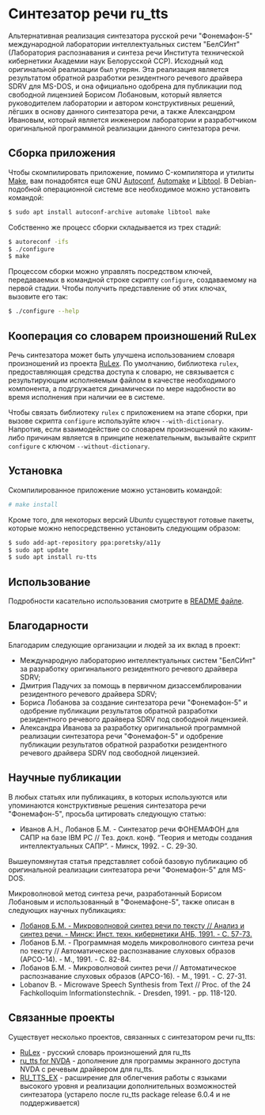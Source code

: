 # Синтезатор речи ru_tts

Альтернативная реализация синтезатора русской речи "Фонемафон-5"
международной лаборатории интеллектуальных систем "БелСИнт"
(Лаборатория распознавания и синтеза речи Института технической
кибернетики Академии наук Белорусской ССР). Исходный код
оригинальной реализации был утерян. Эта реализация является
результатом обратной разработки резидентного речевого драйвера SDRV
для MS-DOS, и она официально одобрена для публикации под свободной
лицензией Борисом Лобановым, который является руководителем
лаборатории и автором конструктивных решений, лёгших в основу данного
синтезатора речи, а также Александром Ивановым, который является
инженером лаборатории и разработчиком оригинальной программной
реализации данного синтезатора речи.


## Сборка приложения

Чтобы скомпилировать приложение, помимо C-компилятора и утилиты
[Make](https://www.gnu.org/software/make/), вам понадобятся еще GNU
[Autoconf](https://www.gnu.org/software/autoconf/),
[Automake](https://www.gnu.org/software/automake/) и
[Libtool](https://www.gnu.org/software/libtool/). В Debian-подобной
операционной системе все необходимое можно установить командой:

```bash
$ sudo apt install autoconf-archive automake libtool make
```

Собственно же процесс сборки складывается из трех стадий:

```bash
$ autoreconf -ifs
$ ./configure
$ make
```

Процессом сборки можно управлять посредством ключей, передаваемых в
командной строке скрипту `configure`, создаваемому на первой
стадии. Чтобы получить представление об этих ключах, вызовите его так:

```bash
$ ./configure --help
```


## Кооперация со словарем произношений RuLex

Речь синтезатора может быть улучшена использованием словаря
произношений из проекта [RuLex](https://github.com/poretsky/rulex). По
умолчанию, библиотека `rulex`, предоставляющая средства доступа к
словарю, не связывается с результирующим исполняемым файлом в качестве
необходимого компонента, а подгружается динамически по мере надобности
во время исполнения при наличии ее в системе.

Чтобы связать библиотеку `rulex` с приложением на этапе сборки, при
вызове скрипта `configure` используйте ключ
`--with-dictionary`. Напротив, если взаимодействие со словарем
произношений по каким-либо причинам является в принципе нежелательным,
вызывайте скрипт `configure` с ключом `--without-dictionary`.


## Установка

Скомпилированное приложение можно установить командой:

```bash
# make install
```

Кроме того, для некоторых версий *Ubuntu* существуют готовые пакеты,
которые можно непосредственно установить следующим образом:

```bash
$ sudo add-apt-repository ppa:poretsky/a11y
$ sudo apt update
$ sudo apt install ru-tts
```


## Использование

Подробности касательно использования смотрите в [README файле](README.ru).


## Благодарности

Благодарим следующие организации и людей за их вклад в проект:

* Международную лабораторию интеллектуальных систем "БелСИнт" за
  разработку оригинального резидентного речевого драйвера SDRV;
* Дмитрия Падучих за помощь в первичном дизассемблировании
  резидентного речевого драйвера SDRV;
* Бориса Лобанова за создание синтезатора речи "Фонемафон-5" и
  одобрение публикации результатов обратной разработки резидентного
  речевого драйвера SDRV под свободной лицензией.
* Александра Иванова за разработку оригинальной программной
  реализации синтезатора речи "Фонемафон-5" и одобрение публикации
  результатов обратной разработки резидентного речевого драйвера
  SDRV под свободной лицензией.


## Научные публикации

В любых статьях или публикациях, в которых используются или
упоминаются конструктивные решения синтезатора речи "Фонемафон-5",
просьба цитировать следующую статью:

* Иванов А.Н., Лобанов Б.М. - Синтезатор речи ФОНЕМАФОН для САПР на
  базе IBM PC // Тез. докл. конф. “Теория и методы создания
  интеллектуальных САПР”. - Минск, 1992. - С. 29-30.

Вышеупомянутая статья представляет собой базовую публикацию об
оригинальной реализации синтезатора речи "Фонемафон-5" для MS-DOS.

Микроволновой метод синтеза речи, разработанный Борисом Лобановым и
использованный в "Фонемафоне-5", также описан в следующих научных
публикациях:

* [Лобанов Б.М. - Микроволновой синтез речи по тексту // Анализ и
  синтез речи. - Минск: Инст. техн. кибернетики АНБ, 1991. -
  С. 57-73.](publications/Lobanov_B.M._-_Microwave_Speech_Synthesis_from_Text_(in_Russian).pdf)
* Лобанов Б.М. - Программная модель микроволнового синтеза речи по
  тексту // Автоматическое распознавание слуховых образов (АРСО-14). -
  М., 1991. - С. 82-84.
* Лобанов Б.М. - Микроволновой синтез речи // Автоматическое
  распознавание слуховых образов (АРСО-16). - М., 1991. - С. 27-31.
* Lobanov B. - Microwave Speech Synthesis from Text // Proc. of the 24
  Fachkolloquim Informationstechnik. - Dresden, 1991. - pp. 118-120.


## Связанные проекты

Существует несколько проектов, связанных с синтезатором речи ru_tts:

* [RuLex](https://github.com/poretsky/rulex) -
  русский словарь произношений для ru_tts
* [ru_tts for NVDA](https://github.com/kvark128/ru_tts-for-nvda) -
  дополнение для программы экранного доступа NVDA с речевым драйвером для ru_tts.
* [RU_TTS_EX](https://electrik-spb.ru/ru_tts/ru_tts_ex/) -
  расширение для облегчения работы с языками высокого уровня
  и реализации дополнительных возможностей синтезатора
  (устарело после ru_tts package release 6.0.4 и не поддерживается)
